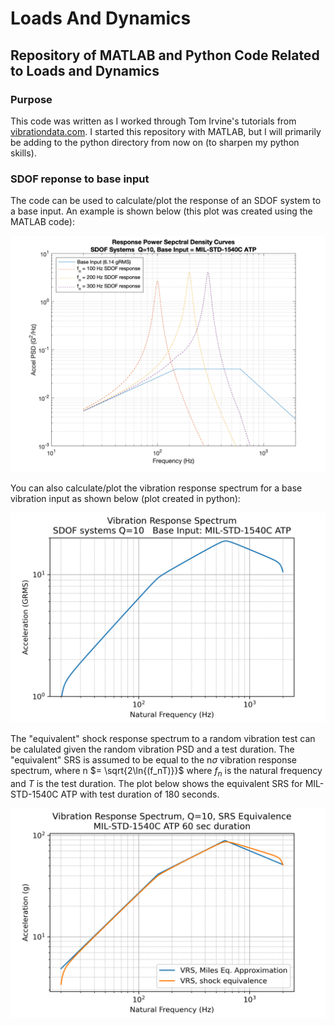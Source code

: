 # Loads And Dynamics
## Repository of MATLAB and Python Code Related to Loads and Dynamics

### Purpose
This code was written as I worked through Tom Irvine's tutorials from [vibrationdata.com](http://www.vibrationdata.com). I started this repository with MATLAB, but I will primarily be adding to the python directory from now on (to sharpen my python skills).

### SDOF reponse to base input
The code can be used to calculate/plot the response of an SDOF system to a base input. An example is shown below (this plot was created using the MATLAB code):

![SDOF_response MATLAB](sdof_responses.png)

You can also calculate/plot the vibration response spectrum for a base vibration input as shown below (plot created in python):

![vrs python](python/vrs_python.png)

The "equivalent" shock response spectrum to a random vibration test can be calulated given the random vibration PSD and a test duration. The "equivalent" SRS is assumed to be equal to the n$\sigma$ vibration response spectrum, where n $= \sqrt{2\ln{(f_nT)}}$ where $f_n$ is the natural frequency and $T$ is the test duration. The plot below shows the equivalent SRS for MIL-STD-1540C ATP with test duration of 180 seconds.

![vrs srs equivalence](python/vrs_nsigma_python.png)